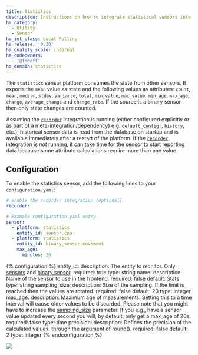 ```yaml
---
title: Statistics
description: Instructions on how to integrate statistical sensors into Home Assistant.
ha_category:
  - Utility
  - Sensor
ha_iot_class: Local Polling
ha_release: '0.30'
ha_quality_scale: internal
ha_codeowners:
  - '@fabaff'
ha_domain: statistics
---
```


The `statistics` sensor platform consumes the state from other sensors. It exports the `mean` value as state and the following values as attributes: `count`, `mean`, `median`, `stdev`, `variance`, `total`, `min_value`, `max_value`, `min_age`, `max_age`, `change`, `average_change` and `change_rate`. If the source is a binary sensor then only state changes are counted.

Assuming the [`recorder`](/integrations/recorder/) integration is running (either configured explicitly or as part of a meta-integration/dependency) e.g. [`default_config:`](/integrations/default_config/), [`history`](/integrations/history/), etc.), historical sensor data is read from the database on startup and is available immediately after a restart of the platform. If the [`recorder`](/integrations/recorder/) integration is *not* running, it can take time for the sensor to start reporting data because some attribute calculations require more than one value.

## Configuration

To enable the statistics sensor, add the following lines to your `configuration.yaml`:

```yaml
# enable the recorder integration (optional)
recorder:

# Example configuration.yaml entry
sensor:
  - platform: statistics
    entity_id: sensor.cpu
  - platform: statistics
    entity_id: binary_sensor.movement
    max_age:
      minutes: 30
```

{% configuration %}
entity_id:
  description: The entity to monitor. Only [sensors](/integrations/sensor/) and [binary sensor](/integrations/binary_sensor/).
  required: true
  type: string
name:
  description: Name of the sensor to use in the frontend.
  required: false
  default: Stats
  type: string
sampling_size:
  description: Size of the sampling. If the limit is reached then the values are rotated.
  required: false
  default: 20
  type: integer
max_age:
  description: Maximum age of measurements. Setting this to a time interval will cause older values to be discarded. Please note that you might have to increase the [sampling_size](/integrations/statistics#sampling_size) parameter. If you e.g., have a sensor value updated every second you will, by default, only get a max_age of 20s.
  required: false
  type: time
precision:
  description: Defines the precision of the calculated values, through the argument of round().
  required: false
  default: 2
  type: integer
{% endconfiguration %}

<p class='img'>
  <img src='/images/screenshots/stats-sensor.png' />
</p>
